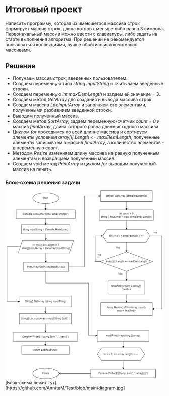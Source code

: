 # Итоговый проект
Написать программу, которая из имеющегося массива строк формирует массив строк, длина которых меньше либо равна 3 символа. Первоначальный массив можно ввести с клавиатуры, либо задать на старте выполнения алгоритма. При решении не рекомендуется пользоваться коллекциями, лучше обойтись исключительно массивами.

## Решение
* Получаем массив строк, введенных пользователем. 
* Создаем переменную типа *string inputString* и считываем введенные строки.
* Создаем переменную *int maxElemLength* и задаем ей значение = 3.
* Создаем метод *GetArray* для создания и вывода массива строк.
* Создаем массив *LocInputArray* и заполняем его элементами, полученными разбиением введенной строки.
* Выводим полученный массив.
* Создаем метод *SortArray*, задаем переменную-счетчик *count = 0* и массив *finalArray*, длина которого равна длине исходного массива.
* Циклом *for* проходимся по всей длинне массива и сортируем элементы условием *array[i].Length <= maxElemLength*, полученные элементы записываем в массив *finalArray*, а количество элементов - в переменную *count*.
* Методом *Resize* изменияем длину массива на равную полученным элементам и возвращаем полученный массив.
* Создаем void метод *PrintArray* и циклом *for* выводим полученный массив на печать.

### Блок-схема решения задачи
![Блок-схема](diagram.jpg)
[Блок-схема лежит тут][https://github.com/AnnitaM/Test/blob/main/diagram.jpg]

